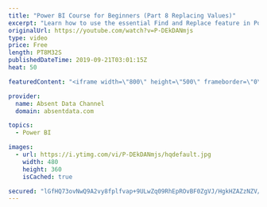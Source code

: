 ```yaml
---
title: "Power BI Course for Beginners (Part 8 Replacing Values)"
excerpt: "Learn how to use the essential Find and Replace feature in Power BI."
originalUrl: https://youtube.com/watch?v=P-DEkDANmjs
type: video
price: Free
length: PT8M32S
publishedDateTime: 2019-09-21T03:01:15Z
heat: 50

featuredContent: "<iframe width=\"800\" height=\"500\" frameborder=\"0\" src=\"https://www.youtube.com/embed/P-DEkDANmjs\" allow=\"accelerometer; autoplay; encrypted-media; gyroscope; picture-in-picture\" allowfullscreen></iframe>"

provider:
  name: Absent Data Channel
  domain: absentdata.com

topics:
  - Power BI

images:
  - url: https://i.ytimg.com/vi/P-DEkDANmjs/hqdefault.jpg
    width: 480
    height: 360
    isCached: true

secured: "lGfHQ73ovNwQ9A2vy8fplfvap+9ULwZq09RhEpROvBF0ZgVJ/HgkHZAZzNZV/jSf8xuz5cN5NROzuyEsDCNh62+kK5d+WkwNUw3o9gYL4sKB9LCUE2//mdV43u6fLKsaveOB8SIkPPOZxR+EKft5XPZnktyLt5qL5trQ/dDXXtllLFKwwfBzKfUYa8p5t2WBBoYc5EdAhXz0Q4S3lFEJzkQpl1D3Ge3E/Mej7OuUyl8AzXLEm7rUsW/9mtDOrLi2qKe/+CULphfaPCRA5rhIszadwRjDFgRUFWUYr+Id5tMnedIhuFmWuf0V7F2chnQYmyvjvRkcGTIRYJVXcZRaumNzTum20hW/koIy7R7Z7GwEQBioK+/UgUqzxZNil3Q18Kqd0TMLEZfJtpGVOGsDU9n6msw1uYMUvkjhtcuhmkg=;33hrS+WtctX5qF1DxO9O4g=="
---
```


